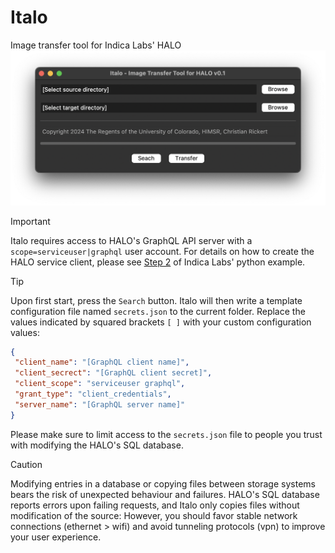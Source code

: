 # Italo
Image transfer tool for Indica Labs' HALO
<img src="./Italo.png" alt="GUI with macOS" width="712">
>[!IMPORTANT]
>Italo requires access to HALO's GraphQL API server with a `scope=serviceuser|graphql` user account. For details on how to create the HALO service client, please see [Step 2](https://gitlab.com/indica_labs_public/example-code#step-2-create-halo-service-client) of Indica Labs' python example.

>[!TIP]
>Upon first start, press the `Search` button. Italo will then write a template configuration file named `secrets.json` to the current folder. Replace the values indicated by squared brackets `[ ]` with your custom configuration values:
>```JSON
>{
>  "client_name": "[GraphQL client name]",
>  "client_secrect": "[GraphQL client secret]",
>  "client_scope": "serviceuser graphql",
>  "grant_type": "client_credentials",
>  "server_name": "[GraphQL server name]"
>}
>```
>Please make sure to limit access to the `secrets.json` file to people you trust with modifying the HALO's SQL database.

>[!CAUTION]
>Modifying entries in a database or copying files between storage systems bears the risk of unexpected behaviour and failures. HALO's SQL database reports errors upon failing requests, and Italo only copies files without modification of the source: However, you should favor stable network connections (ethernet > wifi) and avoid tunneling protocols (vpn) to improve your user experience.
